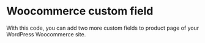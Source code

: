 Woocommerce custom field
=======================
With this code, you can add two more custom fields to product page of your WordPress Woocommerce site.
